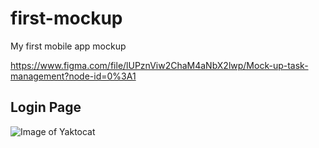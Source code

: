 # first-mockup
My first mobile app mockup

https://www.figma.com/file/lUPznViw2ChaM4aNbX2lwp/Mock-up-task-management?node-id=0%3A1


## Login Page

![Image of Yaktocat](https://octodex.github.com/images/yaktocat.png)
